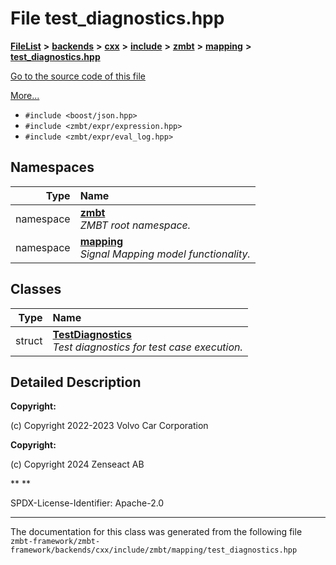 

# File test\_diagnostics.hpp



[**FileList**](files.md) **>** [**backends**](dir_e0e3bad64fbfd08934d555b945409197.md) **>** [**cxx**](dir_2a0640ff8f8d193383b3226ce9e70e40.md) **>** [**include**](dir_33cabc3ab2bb40d6ea24a24cae2f30b8.md) **>** [**zmbt**](dir_2115e3e51895e4107b806d6d2319263e.md) **>** [**mapping**](dir_84d9d905044f75949470ced2679fed92.md) **>** [**test\_diagnostics.hpp**](test__diagnostics_8hpp.md)

[Go to the source code of this file](test__diagnostics_8hpp_source.md)

[More...](#detailed-description)

* `#include <boost/json.hpp>`
* `#include <zmbt/expr/expression.hpp>`
* `#include <zmbt/expr/eval_log.hpp>`













## Namespaces

| Type | Name |
| ---: | :--- |
| namespace | [**zmbt**](namespacezmbt.md) <br>_ZMBT root namespace._  |
| namespace | [**mapping**](namespacezmbt_1_1mapping.md) <br>_Signal Mapping model functionality._  |


## Classes

| Type | Name |
| ---: | :--- |
| struct | [**TestDiagnostics**](structzmbt_1_1mapping_1_1TestDiagnostics.md) <br>_Test diagnostics for test case execution._  |


















































## Detailed Description




**Copyright:**

(c) Copyright 2022-2023 Volvo Car Corporation 




**Copyright:**

(c) Copyright 2024 Zenseact AB 




**
**

SPDX-License-Identifier: Apache-2.0 





    

------------------------------
The documentation for this class was generated from the following file `zmbt-framework/zmbt-framework/backends/cxx/include/zmbt/mapping/test_diagnostics.hpp`

